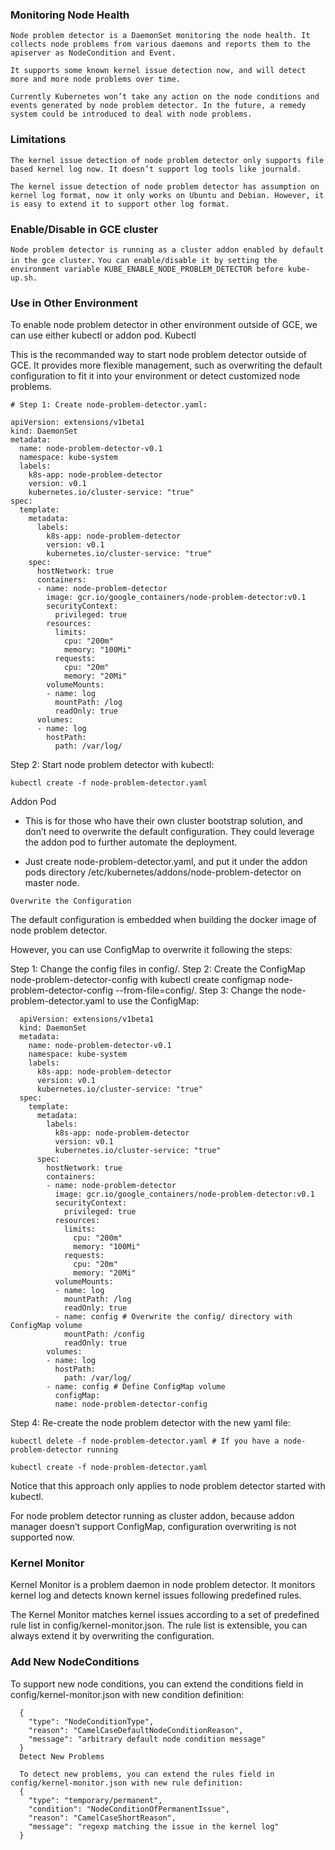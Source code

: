 
### Monitoring Node Health 

`Node problem detector is a DaemonSet monitoring the node health. It collects node problems from various daemons and reports them to the apiserver as NodeCondition and Event.`

`It supports some known kernel issue detection now, and will detect more and more node problems over time.`

`Currently Kubernetes won’t take any action on the node conditions and events generated by node problem detector. In the future, a remedy system could be introduced to deal with node problems.`

### Limitations

`The kernel issue detection of node problem detector only supports file based kernel log now. It doesn’t support log tools like journald.`

`The kernel issue detection of node problem detector has assumption on kernel log format, now it only works on Ubuntu and Debian. However, it is easy to extend it to support other log format.`

### Enable/Disable in GCE cluster

`Node problem detector is running as a cluster addon enabled by default in the gce cluster.`
`You can enable/disable it by setting the environment variable KUBE_ENABLE_NODE_PROBLEM_DETECTOR before kube-up.sh.`

### Use in Other Environment

To enable node problem detector in other environment outside of GCE, we can use either kubectl or addon pod.
Kubectl

This is the recommanded way to start node problem detector outside of GCE. It provides more flexible management, such as overwriting the default configuration to fit it into your environment or detect customized node problems.

```shell
# Step 1: Create node-problem-detector.yaml:

apiVersion: extensions/v1beta1
kind: DaemonSet
metadata:
  name: node-problem-detector-v0.1
  namespace: kube-system
  labels:
    k8s-app: node-problem-detector
    version: v0.1
    kubernetes.io/cluster-service: "true"
spec:
  template:
    metadata:
      labels:
        k8s-app: node-problem-detector
        version: v0.1
        kubernetes.io/cluster-service: "true"
    spec:
      hostNetwork: true
      containers:
      - name: node-problem-detector
        image: gcr.io/google_containers/node-problem-detector:v0.1
        securityContext:
          privileged: true
        resources:
          limits:
            cpu: "200m"
            memory: "100Mi"
          requests:
            cpu: "20m"
            memory: "20Mi"
        volumeMounts:
        - name: log
          mountPath: /log
          readOnly: true
      volumes:
      - name: log
        hostPath:
          path: /var/log/
 ```
          

Step 2: Start node problem detector with kubectl:

`kubectl create -f node-problem-detector.yaml`

Addon Pod

* This is for those who have their own cluster bootstrap solution, and don’t need to overwrite the default configuration. They could leverage the addon pod to further automate the deployment.

* Just create node-problem-detector.yaml, and put it under the addon pods directory /etc/kubernetes/addons/node-problem-detector on master node.

`Overwrite the Configuration`

The default configuration is embedded when building the docker image of node problem detector.

However, you can use ConfigMap to overwrite it following the steps:

Step 1: Change the config files in config/.
Step 2: Create the ConfigMap node-problem-detector-config with kubectl create configmap node-problem-detector-config --from-file=config/.
Step 3: Change the node-problem-detector.yaml to use the ConfigMap:

      apiVersion: extensions/v1beta1
      kind: DaemonSet
      metadata:
        name: node-problem-detector-v0.1
        namespace: kube-system
        labels:
          k8s-app: node-problem-detector
          version: v0.1
          kubernetes.io/cluster-service: "true"
      spec:
        template:
          metadata:
            labels:
              k8s-app: node-problem-detector
              version: v0.1
              kubernetes.io/cluster-service: "true"
          spec:
            hostNetwork: true
            containers:
            - name: node-problem-detector
              image: gcr.io/google_containers/node-problem-detector:v0.1
              securityContext:
                privileged: true
              resources:
                limits:
                  cpu: "200m"
                  memory: "100Mi"
                requests:
                  cpu: "20m"
                  memory: "20Mi"
              volumeMounts:
              - name: log
                mountPath: /log
                readOnly: true
              - name: config # Overwrite the config/ directory with ConfigMap volume
                mountPath: /config
                readOnly: true
            volumes:
            - name: log
              hostPath:
                path: /var/log/
            - name: config # Define ConfigMap volume
              configMap:
              name: node-problem-detector-config


Step 4: Re-create the node problem detector with the new yaml file:

`kubectl delete -f node-problem-detector.yaml # If you have a node-problem-detector running`

`kubectl create -f node-problem-detector.yaml`

Notice that this approach only applies to node problem detector started with kubectl.

For node problem detector running as cluster addon, because addon manager doesn’t support ConfigMap, configuration overwriting is not supported now.

### Kernel Monitor

Kernel Monitor is a problem daemon in node problem detector. It monitors kernel log and detects known kernel issues following predefined rules.

The Kernel Monitor matches kernel issues according to a set of predefined rule list in config/kernel-monitor.json. The rule list is extensible, you can always extend it by overwriting the configuration.

### Add New NodeConditions

To support new node conditions, you can extend the conditions field in config/kernel-monitor.json with new condition definition:

      {
        "type": "NodeConditionType",
        "reason": "CamelCaseDefaultNodeConditionReason",
        "message": "arbitrary default node condition message"
      }
      Detect New Problems

      To detect new problems, you can extend the rules field in config/kernel-monitor.json with new rule definition:
      {
        "type": "temporary/permanent",
        "condition": "NodeConditionOfPermanentIssue",
        "reason": "CamelCaseShortReason",
        "message": "regexp matching the issue in the kernel log"
      }
